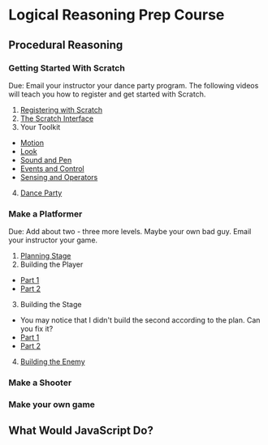 # Logical Reasoning Prep Course

## Procedural Reasoning

### Getting Started With Scratch

Due: Email your instructor your dance party program. The following videos will teach you how to register and get started with Scratch.

1. [Registering with Scratch](https://vimeo.com/168403407)
2. [The Scratch Interface](https://vimeo.com/168400060)
3. Your Toolkit
  * [Motion](https://vimeo.com/168400064)
  * [Look](https://vimeo.com/168400063)
  * [Sound and Pen](https://vimeo.com/168400065)
  * [Events and Control](https://vimeo.com/168400062)
  * [Sensing and Operators](https://vimeo.com/168400066)
4. [Dance Party](https://vimeo.com/168400059)

### Make a Platformer

Due: Add about two - three more levels. Maybe your own bad guy. Email your instructor your game.

1. [Planning Stage](https://vimeo.com/169877893)
2. Building the Player
  * [Part 1](https://vimeo.com/169877894)
  * [Part 2](https://vimeo.com/169877895)
3. Building the Stage
  * You may notice that I didn't build the second according to the plan. Can you fix it?
  * [Part 1](https://vimeo.com/169877897)
  * [Part 2](https://vimeo.com/169877896)
4. [Building the Enemy](https://vimeo.com/169877891)

### Make a Shooter

### Make your own game

## What Would JavaScript Do?
